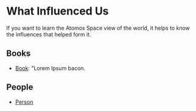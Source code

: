 # What Influenced Us

If you want to learn the Atomos Space view of the world, it helps to know the influences that helped form it.

## Books

* [Book](link): "Lorem Ipsum bacon.


## People

* [Person](link)
